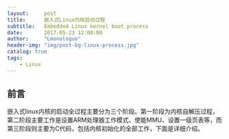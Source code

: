 ```yaml
---
layout:     post
title:      嵌入式Linux内核启动过程
subtitle:   Embedded Linux kernel boot process
date:       2017-05-23 12:00:00
author:     "Lmonologue"
header-img: "img/post-bg-linux-process.jpg"
catalog: true
tags:
    - Linux
---
```


## 前言
嵌入式linux内核的启动全过程主要分为三个阶段。第一阶段为内核自解压过程，第二阶段主要工作是设置ARM处理器工作模式、使能MMU、设置一级页表等，而第三阶段则主要为C代码，包括内核初始化的全部工作，下面是详细介绍。
